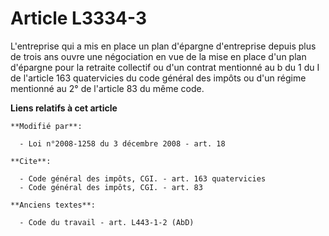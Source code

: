 # Article L3334-3

L'entreprise qui a mis en place un plan d'épargne d'entreprise depuis plus de trois ans ouvre une négociation en vue de la
mise en place d'un plan d'épargne pour la retraite collectif ou d'un contrat mentionné au b du 1 du I de l'article 163
quatervicies du code général des impôts ou d'un régime mentionné au 2° de l'article 83 du même code.

**Liens relatifs à cet article**

	**Modifié par**:

	  - Loi n°2008-1258 du 3 décembre 2008 - art. 18

	**Cite**:

	  - Code général des impôts, CGI. - art. 163 quatervicies
	  - Code général des impôts, CGI. - art. 83

	**Anciens textes**:

	  - Code du travail - art. L443-1-2 (AbD)
